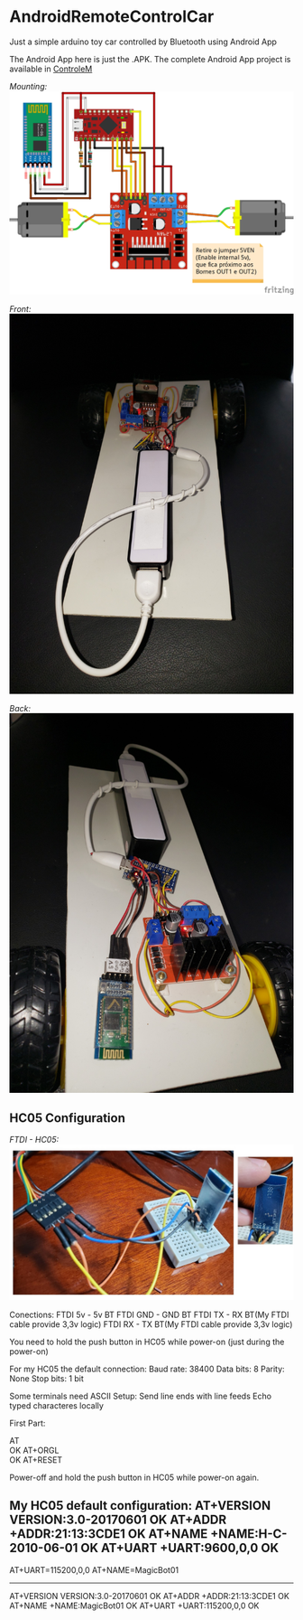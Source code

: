 # AndroidRemoteControlCar
Just a simple arduino toy car controlled by Bluetooth using Android App

The Android App here is just the .APK.
The complete Android App project is available in  [ControleM](https://github.com/CITI-USP/ControleM)

*Mounting:*
![Mounting](https://github.com/Marchanjo/AndroidRemoteControlCar/blob/main/Hardware/01-Promicro-L298-HC05_bb.jpg)

*Front:*
![Front](https://github.com/Marchanjo/AndroidRemoteControlCar/blob/main/Hardware/front.jpg)

*Back:*
![Back](https://github.com/Marchanjo/AndroidRemoteControlCar/blob/main/Hardware/back.jpg)

HC05 Configuration
------------------

*FTDI - HC05:*
![FTDI - HC05](https://github.com/Marchanjo/AndroidRemoteControlCar/blob/main/Hardware/FTDI-HC05.jpg)

Conections:
FTDI 5v  - 5v BT
FTDI GND - GND BT
FTDI TX  - RX BT(My FTDI cable provide 3,3v logic) 
FTDI RX  - TX BT(My FTDI cable provide 3,3v logic) 

You need to hold the push button in HC05 while power-on (just during the power-on)

For my HC05 the default connection:
Baud rate: 38400
Data bits: 8
Parity: None
Stop bits: 1 bit

Some terminals need ASCII Setup:
Send line ends with line feeds
Echo typed characteres locally

First Part:

AT  
OK
AT+ORGL       
OK 
AT+RESET

Power-off and hold the push button in HC05 while power-on again.

My HC05 default configuration:
AT+VERSION
VERSION:3.0-20170601
OK
AT+ADDR
+ADDR:21:13:3CDE1
OK
AT+NAME
+NAME:H-C-2010-06-01
OK
AT+UART
+UART:9600,0,0
OK
---

AT+UART=115200,0,0
AT+NAME=MagicBot01

---
AT+VERSION
VERSION:3.0-20170601
OK
AT+ADDR
+ADDR:21:13:3CDE1
OK
AT+NAME
+NAME:MagicBot01
OK
AT+UART
+UART:115200,0,0
OK